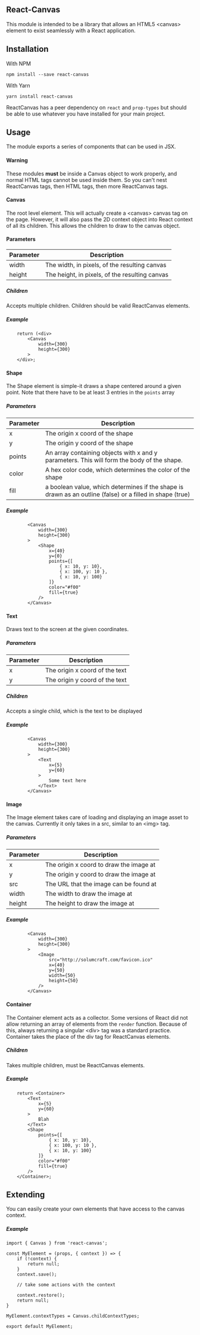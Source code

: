 ## React-Canvas

This module is intended to be a library that allows an HTML5 &lt;canvas&gt; element to exist seamlessly with a React application.

## Installation

With NPM

    npm install --save react-canvas

With Yarn

    yarn install react-canvas

ReactCanvas has a peer dependency on `react` and `prop-types` but should be able to use whatever you have installed for your main project.

## Usage

The module exports a series of components that can be used in JSX.

#### Warning

These modules **must** be inside a Canvas object to work properly, and normal HTML tags cannot be used inside them. So you can't nest ReactCanvas tags, then HTML tags, then more ReactCanvas tags.

#### Canvas

The root level element. This will actually create a &lt;canvas&gt; canvas tag on the page. However, it will also pass the 2D context object into React context of all its children. This allows the children to draw to the canvas object.

#### Parameters

| Parameter    | Description |
| ----------- | ----------- |
| width  | The width, in pixels, of the resulting canvas  |
| height   | The height, in pixels, of the resulting canvas  |

##### Children

Accepts multiple children. Children should be valid ReactCanvas elements.

##### Example

```
	return (<div>
		<Canvas
			width={300}
			height={300}
		>
	</div>;
```

#### Shape

The Shape element is simple-it draws a shape centered around a given point. Note that there have to be at least 3 entries in the `points` array

##### Parameters

| Parameter    | Description |
| ----------- | ----------- |
| x  | The origin x coord of the shape |
| y   | The origin y coord of the shape  |
| points | An array containing objects with x and y parameters. This will form the body of the shape. |
| color | A hex color code, which determines the color of the shape |
| fill | a boolean value, which determines if the shape is drawn as an outline (false) or a filled in shape (true) |

##### Example

```
		<Canvas
			width={300}
			height={300}
		>
			<Shape
				x={40}
				y={0}
				points={[
					{ x: 10, y: 10},
					{ x: 100, y: 10 },
					{ x: 10, y: 100}
				]}
				color="#f00"
				fill={true}
			/>
		</Canvas>
```

#### Text

Draws text to the screen at the given coordinates.

##### Parameters

| Parameter | Description |
| ----------- | ----------- |
| x  | The origin x coord of the text |
| y   | The origin y coord of the text |

##### Children

Accepts a single child, which is the text to be displayed

##### Example

```
		<Canvas
			width={300}
			height={300}
		>
			<Text
				x={5}
				y={60}
			>
				Some text here
			</Text>
		</Canvas>
```

#### Image

The Image element takes care of loading and displaying an image asset to the canvas. Currently it only takes in a src, similar to an &lt;img&gt; tag.

##### Parameters

| Parameter | Description |
| ----------- | ----------- |
| x  | The origin x coord to draw the image at |
| y   | The origin y coord to draw the image at |
| src | The URL that the image can be found at |
| width | The width to draw the image at |
| height | The height to draw the image at |

##### Example

```
		<Canvas
			width={300}
			height={300}
		>
			<Image
				src="http://solumcraft.com/favicon.ico"
				x={40}
				y={50}
				width={50}
				height={50}
			/>
		</Canvas>
```

#### Container

The Container element acts as a collector. Some versions of React did not allow returning an array of elements from the `render` function. Because of this, always returning a singular &lt;div&gt; tag was a standard practice. Container takes the place of the div tag for ReactCanvas elements.

##### Children

Takes multiple children, must be ReactCanvas elements.

##### Example

```
	return <Container>
		<Text
			x={5}
			y={60}
		>
			Blah
		</Text>
		<Shape
			points={[
				{ x: 10, y: 10},
				{ x: 100, y: 10 },
				{ x: 10, y: 100}
			]}
			color="#f00"
			fill={true}
		/>
	</Container>;
```

## Extending

You can easily create your own elements that have access to the canvas context.

##### Example

```
import { Canvas } from 'react-canvas';

const MyElement = (props, { context }) => {
	if (!context) {
		return null;
	}
	context.save();
	
	// take some actions with the context
	
	context.restore();
	return null;
}

MyElement.contextTypes = Canvas.childContextTypes;

export default MyElement;
```
